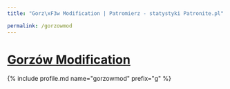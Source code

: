 ```yaml
---
title: "Gorz\xF3w Modification | Patromierz - statystyki Patronite.pl"

permalink: /gorzowmod
---
```


# [Gorzów Modification](https://patronite.pl/gorzowmod)

{% include profile.md name="gorzowmod" prefix="g" %}
